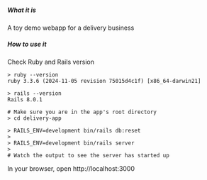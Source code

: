 ##### What it is
A toy demo webapp for a delivery business

##### How to use it

Check Ruby and Rails version

```
> ruby --version
ruby 3.3.6 (2024-11-05 revision 75015d4c1f) [x86_64-darwin21]
```

```
> rails --version
Rails 8.0.1
```

```
# Make sure you are in the app's root directory
> cd delivery-app
```

```
> RAILS_ENV=development bin/rails db:reset
>
> RAILS_ENV=development bin/rails server
>
# Watch the output to see the server has started up
```

In your browser, open http://localhost:3000
